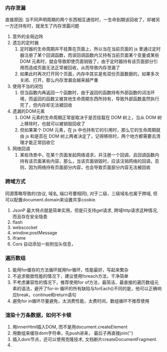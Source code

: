 ### 内存泄漏
  直接原因: 当不同声明周期的两个东西相互通信时，一生命到期该回收了，却被另一方还持有时，就发生了内存泄露问题
  1. 意外的全局边玲
  2. 遗忘的定时器
     1. 定时器的生命周期并不挂靠在页面上，所以当在当前页面的 js 里通过定时器注册了某个回调函数，而该回调函数内又持有当前页面某个变量或某些 DOM 元素时，就会导致即使页面销毁了，由于定时器持有该页面部分引用而造成页面无法正常被回收，从而导致内存泄漏了
     2. 如果此时再次打开同个页面，内存中其实是有双份页面数据的，如果多次关闭、打开，那么内存泄漏会越来越严重
  3. 使用不当的闭包
     1. 但当函数内再返回一个函数时，由于返回的函数持有外部函数的词法环境，而返回的函数又被其他生命周期东西所持有，导致外部函数虽然执行完了，但内存却无法被回收
  4. 遗漏的DOM元素
     1. DOM 元素的生命周期正常是取决于是否挂载在 DOM 树上，当从 DOM 树上移除时，也就可以被销毁回收了
     2. 但如果某个 DOM 元素，在 js 中也持有它的引用时，那么它的生命周期就由 js 和是否在 DOM 树上两者决定了，记得移除时，两个地方都需要去清理才能正常回收它
  5. 网络回调
     1. 某些场景中，在某个页面发起网络请求，并注册一个回调，且回调函数内持有该页面某些内容，那么，当该页面销毁时，应该注销网络的回调，否则，因为网络持有页面部分内容，也会导致页面部分内容无法被回收

### 跨域方式
   同源策略导致的(协议, 域名, 端口号要相同), 对于二级，三级域名也属于跨域, 但可以配置document.domain来设置共享cookie.
   1. JsonP
     最大特点就是简单实用，但是只支持get请求, 跨域http请求这种情况, 而且存在安全隐患
   2. flash
   3. webscocket
   4. window.postMessage
   5. iframe
   6. Cors 自动添加一些附加头信息，
### 遍历数组
  1. 能用for缓存的方法循环就用for循环，性能最好，写起来繁杂
  2. 不追求极致性能的情况下，建议使用foreach方法，干净简单
  3. 不考虑兼容性的情况下，推荐使用for of方法，最简洁、最直接的遍历数组元素的语法，避开了for-in 循环的所有缺陷与forEach()不同的是，他可以正确响应break，continue和return语句
  4. 避免for in循环尽量避免，太消费性能，太费时间，数组循环不推荐使用

### 渲染十万条数据，如何不卡顿
   1. 用innerHtml插入DOM, 而不是用document.createElement
   2. 用数组来缓存dom字符串，先push进来， 最后子再直接join('')
   3. 插入dom节点，还可以使用克隆技术, 文档断片createDocumentFragment.
   4.
